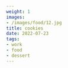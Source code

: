 ```yaml
---
weight: 1
images:
- /images/food/12.jpg
title: cookies
date: 2022-07-23
tags:
- work
- food
- dessert
---
```

